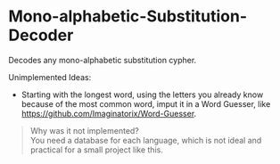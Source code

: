 # Mono-alphabetic-Substitution-Decoder
Decodes any mono-alphabetic substitution cypher.

Unimplemented Ideas:
- Starting with the longest word, using the letters you already know because of the most common word, imput it in a Word Guesser, like https://github.com/Imaginatorix/Word-Guesser.
> Why was it not implemented? \
You need a database for each language, which is not ideal and practical for a small project like this.
